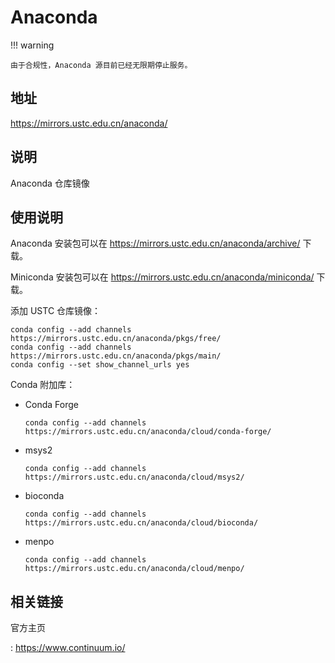 # Anaconda

!!! warning

    由于合规性，Anaconda 源目前已经无限期停止服务。

## 地址

<https://mirrors.ustc.edu.cn/anaconda/>

## 说明

Anaconda 仓库镜像

## 使用说明

Anaconda 安装包可以在 <https://mirrors.ustc.edu.cn/anaconda/archive/> 下载。

Miniconda 安装包可以在 <https://mirrors.ustc.edu.cn/anaconda/miniconda/> 下载。

添加 USTC 仓库镜像：

    conda config --add channels https://mirrors.ustc.edu.cn/anaconda/pkgs/free/
    conda config --add channels https://mirrors.ustc.edu.cn/anaconda/pkgs/main/
    conda config --set show_channel_urls yes

Conda 附加库：

-   Conda Forge

    ```console
    conda config --add channels https://mirrors.ustc.edu.cn/anaconda/cloud/conda-forge/
    ```

-   msys2

    ```console
    conda config --add channels https://mirrors.ustc.edu.cn/anaconda/cloud/msys2/
    ```

-   bioconda

    ```console
    conda config --add channels https://mirrors.ustc.edu.cn/anaconda/cloud/bioconda/
    ```

-   menpo

    ```console
    conda config --add channels https://mirrors.ustc.edu.cn/anaconda/cloud/menpo/
    ```

## 相关链接

官方主页

:   <https://www.continuum.io/>
